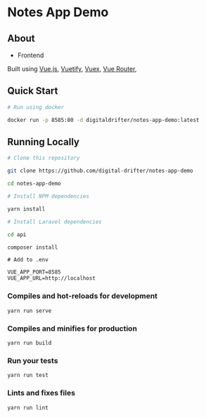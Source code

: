 # Notes App Demo

## About

* Frontend

Built using [Vue.js](https://vuejs.org/), [Vuetify](https://vuetifyjs.com/en/), [Vuex](https://vuex.vuejs.org/), [Vue Router](https://router.vuejs.org/),

## Quick Start

```bash
# Run using docker

docker run -p 8585:80 -d digitaldrifter/notes-app-demo:latest
```

## Running Locally
```bash
# Clone this repository

git clone https://github.com/digital-drifter/notes-app-demo

cd notes-app-demo
```

```bash
# Install NPM dependencies

yarn install
```

```bash
# Install Laravel dependencies

cd api

composer install
```

```dotenv
# Add to .env

VUE_APP_PORT=8585
VUE_APP_URL=http://localhost
```

### Compiles and hot-reloads for development
```
yarn run serve
```

### Compiles and minifies for production
```
yarn run build
```

### Run your tests
```
yarn run test
```

### Lints and fixes files
```
yarn run lint
```

